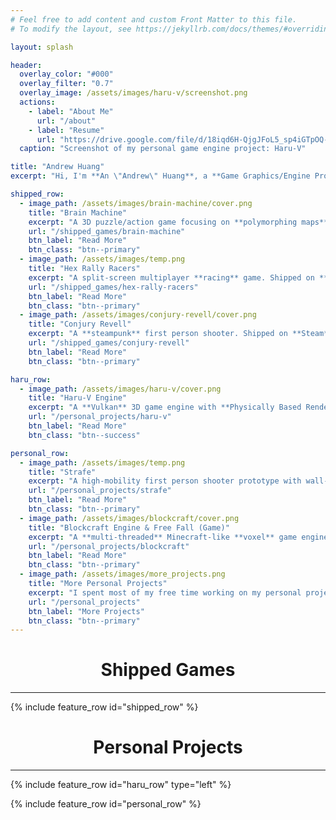 ```yaml
---
# Feel free to add content and custom Front Matter to this file.
# To modify the layout, see https://jekyllrb.com/docs/themes/#overriding-theme-defaults

layout: splash

header:
  overlay_color: "#000"
  overlay_filter: "0.7"
  overlay_image: /assets/images/haru-v/screenshot.png
  actions:
    - label: "About Me"
      url: "/about"
    - label: "Resume"
      url: "https://drive.google.com/file/d/18iqd6H-QjgJFoL5_sp4iGTpOQ-N0KXUY/view?usp=sharing"
  caption: "Screenshot of my personal game engine project: Haru-V"

title: "Andrew Huang"
excerpt: "Hi, I'm **An \"Andrew\" Huang**, a **Game Graphics/Engine Programmer**."

shipped_row:
  - image_path: /assets/images/brain-machine/cover.png
    title: "Brain Machine"
    excerpt: "A 3D puzzle/action game focusing on **polymorphing maps**. Shipped on **Steam**, **App Store**, and Chinese **Android** stores. I worked on this as a **Unity3D/Sever** Programmer."
    url: "/shipped_games/brain-machine"
    btn_label: "Read More"
    btn_class: "btn--primary"
  - image_path: /assets/images/temp.png
    title: "Hex Rally Racers"
    excerpt: "A split-screen multiplayer **racing** game. Shipped on **Steam**."
    url: "/shipped_games/hex-rally-racers"
    btn_label: "Read More"
    btn_class: "btn--primary"
  - image_path: /assets/images/conjury-revell/cover.png
    title: "Conjury Revell"
    excerpt: "A **steampunk** first person shooter. Shipped on **Steam**. I worked on this project as a **Technical Designer**."
    url: "/shipped_games/conjury-revell"
    btn_label: "Read More"
    btn_class: "btn--primary"

haru_row:
  - image_path: /assets/images/haru-v/cover.png
    title: "Haru-V Engine"
    excerpt: "A **Vulkan** 3D game engine with **Physically Based Rendering**, **Forward + Deferred Pipelines**, **Casecade Shadow Map**, and **Lua Scripting** support. It also integrates **FMOD** and **PhysX**. Somewhat inspired by **Quake/Source/early IW** Engines."
    url: "/personal_projects/haru-v"
    btn_label: "Read More"
    btn_class: "btn--success"

personal_row:
  - image_path: /assets/images/temp.png
    title: "Strafe"
    excerpt: "A high-mobility first person shooter prototype with wall-running abilities."
    url: "/personal_projects/strafe"
    btn_label: "Read More"
    btn_class: "btn--primary"
  - image_path: /assets/images/blockcraft/cover.png
    title: "Blockcraft Engine & Free Fall (Game)"
    excerpt: "A **multi-threaded** Minecraft-like **voxel** game engine with **infinite world** support, and a **plaforming** game made with the engine. It's one of my early projects."
    url: "/personal_projects/blockcraft"
    btn_label: "Read More"
    btn_class: "btn--primary"
  - image_path: /assets/images/more_projects.png
    title: "More Personal Projects"
    excerpt: "I spent most of my free time working on my personal projects. Check the button for more."
    url: "/personal_projects"
    btn_label: "More Projects"
    btn_class: "btn--primary"
---
```


<h1><center>Shipped Games</center></h1>
<hr/>

{% include feature_row id="shipped_row" %}

<h1><center>Personal Projects</center></h1>
<hr/>

{% include feature_row id="haru_row" type="left" %}

{% include feature_row id="personal_row" %}
